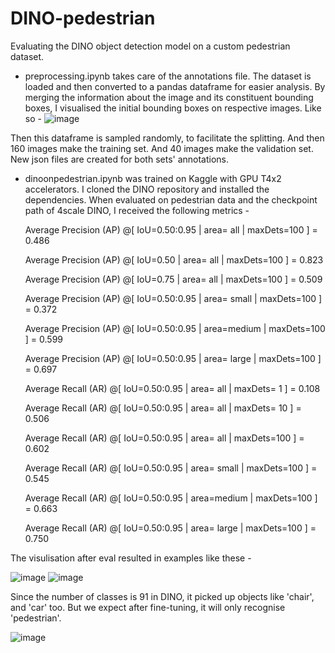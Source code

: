 # DINO-pedestrian
Evaluating the DINO object detection model on a custom pedestrian dataset. 

- preprocessing.ipynb takes care of the annotations file. The dataset is loaded and then converted to a pandas dataframe for easier analysis. By merging the information about the image and its constituent bounding boxes, I visualised the initial bounding boxes on respective images. Like so -
![image](https://github.com/user-attachments/assets/d411e6c5-c345-4493-b7ee-1019cac8f0d4)

Then this dataframe is sampled randomly, to facilitate the splitting. And then 160 images make the training set. And 40 images make the validation set. New json files are created for both sets' annotations.  

- dinoonpedestrian.ipynb was trained on Kaggle with GPU T4x2 accelerators. I cloned the DINO repository and installed the dependencies. When evaluated on pedestrian data and the checkpoint path of 4scale DINO, I received the following metrics -


     Average Precision  (AP) @[ IoU=0.50:0.95 | area=   all | maxDets=100 ] = 0.486
  
     Average Precision  (AP) @[ IoU=0.50      | area=   all | maxDets=100 ] = 0.823
  
     Average Precision  (AP) @[ IoU=0.75      | area=   all | maxDets=100 ] = 0.509
  
     Average Precision  (AP) @[ IoU=0.50:0.95 | area= small | maxDets=100 ] = 0.372
  
     Average Precision  (AP) @[ IoU=0.50:0.95 | area=medium | maxDets=100 ] = 0.599
  
     Average Precision  (AP) @[ IoU=0.50:0.95 | area= large | maxDets=100 ] = 0.697
  
     Average Recall     (AR) @[ IoU=0.50:0.95 | area=   all | maxDets=  1 ] = 0.108
  
     Average Recall     (AR) @[ IoU=0.50:0.95 | area=   all | maxDets= 10 ] = 0.506
  
     Average Recall     (AR) @[ IoU=0.50:0.95 | area=   all | maxDets=100 ] = 0.602
  
     Average Recall     (AR) @[ IoU=0.50:0.95 | area= small | maxDets=100 ] = 0.545
  
     Average Recall     (AR) @[ IoU=0.50:0.95 | area=medium | maxDets=100 ] = 0.663
  
     Average Recall     (AR) @[ IoU=0.50:0.95 | area= large | maxDets=100 ] = 0.750
 

The visulisation after eval resulted in examples like these - 

![image](https://github.com/user-attachments/assets/9ba4eba6-27c6-4003-b22c-ede4a7777ef6)
![image](https://github.com/user-attachments/assets/3e2cbd79-4eaf-4f1e-a044-8968d672ebd2)

Since the number of classes is 91 in DINO, it picked up objects like 'chair', and 'car' too. But we expect after fine-tuning, it will only recognise 'pedestrian'.

![image](https://github.com/user-attachments/assets/e4b99dbc-151c-4c1c-879b-e7458858c5eb)


